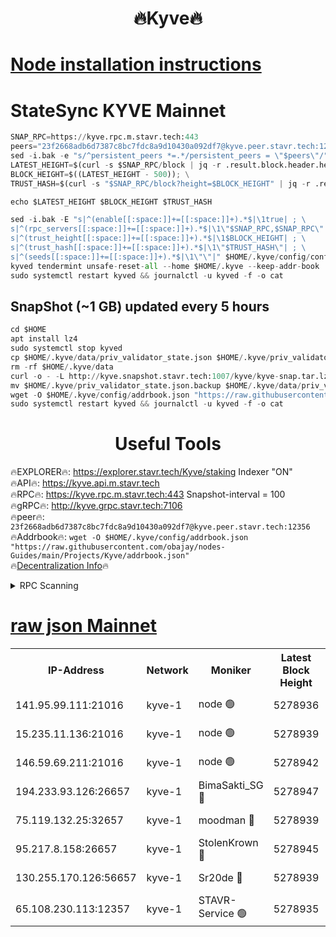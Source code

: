 <h1 align="center"> 🔥Kyve🔥</h1>

[Node installation instructions](https://github.com/obajay/nodes-Guides/tree/main/Projects/Kyve)
=
# StateSync KYVE Mainnet
```python
SNAP_RPC=https://kyve.rpc.m.stavr.tech:443
peers="23f2668adb6d7387c8bc7fdc8a9d10430a092df7@kyve.peer.stavr.tech:12356"
sed -i.bak -e "s/^persistent_peers *=.*/persistent_peers = \"$peers\"/" $HOME/.kyve/config/config.toml
LATEST_HEIGHT=$(curl -s $SNAP_RPC/block | jq -r .result.block.header.height); \
BLOCK_HEIGHT=$((LATEST_HEIGHT - 500)); \
TRUST_HASH=$(curl -s "$SNAP_RPC/block?height=$BLOCK_HEIGHT" | jq -r .result.block_id.hash)

echo $LATEST_HEIGHT $BLOCK_HEIGHT $TRUST_HASH

sed -i.bak -E "s|^(enable[[:space:]]+=[[:space:]]+).*$|\1true| ; \
s|^(rpc_servers[[:space:]]+=[[:space:]]+).*$|\1\"$SNAP_RPC,$SNAP_RPC\"| ; \
s|^(trust_height[[:space:]]+=[[:space:]]+).*$|\1$BLOCK_HEIGHT| ; \
s|^(trust_hash[[:space:]]+=[[:space:]]+).*$|\1\"$TRUST_HASH\"| ; \
s|^(seeds[[:space:]]+=[[:space:]]+).*$|\1\"\"|" $HOME/.kyve/config/config.toml
kyved tendermint unsafe-reset-all --home $HOME/.kyve --keep-addr-book
sudo systemctl restart kyved && journalctl -u kyved -f -o cat
```

## SnapShot (~1 GB) updated every 5 hours
```python
cd $HOME
apt install lz4
sudo systemctl stop kyved
cp $HOME/.kyve/data/priv_validator_state.json $HOME/.kyve/priv_validator_state.json.backup
rm -rf $HOME/.kyve/data
curl -o - -L http://kyve.snapshot.stavr.tech:1007/kyve/kyve-snap.tar.lz4 | lz4 -c -d - | tar -x -C $HOME/.kyve --strip-components 2
mv $HOME/.kyve/priv_validator_state.json.backup $HOME/.kyve/data/priv_validator_state.json
wget -O $HOME/.kyve/config/addrbook.json "https://raw.githubusercontent.com/obajay/nodes-Guides/main/Projects/Kyve/addrbook.json"
sudo systemctl restart kyved && journalctl -u kyved -f -o cat
```

<h1 align="center"> Useful Tools</h1>

🔥EXPLORER🔥:     https://explorer.stavr.tech/Kyve/staking        Indexer "ON" \
🔥API🔥: 			 		https://kyve.api.m.stavr.tech \
🔥RPC🔥:          https://kyve.rpc.m.stavr.tech:443	              Snapshot-interval = 100 \
🔥gRPC🔥:         http://kyve.grpc.stavr.tech:7106 \
🔥peer🔥:					`23f2668adb6d7387c8bc7fdc8a9d10430a092df7@kyve.peer.stavr.tech:12356` \
🔥Addrbook🔥:    ```wget -O $HOME/.kyve/config/addrbook.json "https://raw.githubusercontent.com/obajay/nodes-Guides/main/Projects/Kyve/addrbook.json"``` \
🔥[Decentralization Info](https://github.com/obajay/StateSync-snapshots/tree/main/Projects/Kyve/Decentralization)🔥

<details>
<summary>RPC Scanning</summary>

<h2 align="center"> We scan nodes in real time every 4 hours. And we provide the final result of RPC endpoints.
We cannot influence the operation of these nodes in any way. </h2>


```python
If Voting Power is higher than 0 --> then the Node is a validator of the network and may be subject to attack and be a potential threat to the chain.
```
```python
We marked such validators with a red symbol
```

</details>

[raw json Mainnet](https://rpc-check.kyvem.stavr.tech/kyvem/rpc-kyvem-result.json)
=



<table><tr><th>IP-Address</th><th>Network</th><th>Moniker</th><th>Latest Block Height</th><th>Earliest Block Height</th><th>Catching Up</th><th>Tx Index</th><th>Voting Power</th><th>Scan Time</th></tr><tr><td>141.95.99.111:21016</td><td>kyve-1</td><td>node 🟢</td><td>5278936</td><td>1</td><td>False</td><td>off</td><td>0</td><td>2024-03-09T02:40:38.633810340UTC</td></tr><tr><td>15.235.11.136:21016</td><td>kyve-1</td><td>node 🟢</td><td>5278939</td><td>1</td><td>False</td><td>off</td><td>0</td><td>2024-03-09T02:40:53.498982062UTC</td></tr><tr><td>146.59.69.211:21016</td><td>kyve-1</td><td>node 🟢</td><td>5278942</td><td>1</td><td>False</td><td>off</td><td>0</td><td>2024-03-09T02:41:12.999921154UTC</td></tr><tr><td>194.233.93.126:26657</td><td>kyve-1</td><td>BimaSakti_SG 🔴</td><td>5278947</td><td>2646001</td><td>False</td><td>off</td><td>651</td><td>2024-03-09T02:41:40.820568554UTC</td></tr><tr><td>75.119.132.25:32657</td><td>kyve-1</td><td>moodman 🔴</td><td>5278939</td><td>5178939</td><td>False</td><td>off</td><td>6865</td><td>2024-03-09T02:40:56.353853071UTC</td></tr><tr><td>95.217.8.158:26657</td><td>kyve-1</td><td>StolenKrown 🔴</td><td>5278945</td><td>5193501</td><td>False</td><td>on</td><td>2499</td><td>2024-03-09T02:41:31.753780607UTC</td></tr><tr><td>130.255.170.126:56657</td><td>kyve-1</td><td>Sr20de 🔴</td><td>5278939</td><td>5217201</td><td>False</td><td>off</td><td>5962</td><td>2024-03-09T02:40:53.878389481UTC</td></tr><tr><td>65.108.230.113:12357</td><td>kyve-1</td><td>STAVR-Service 🟢</td><td>5278935</td><td>5278501</td><td>False</td><td>on</td><td>0</td><td>2024-03-09T02:40:32.305133973UTC</td></tr></table>
